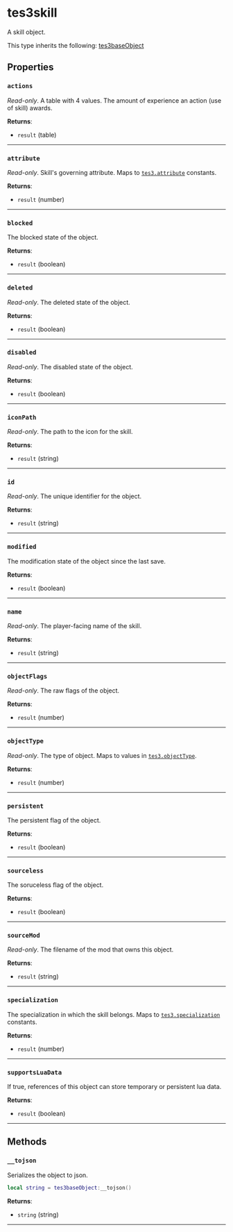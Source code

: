 # tes3skill

A skill object.

This type inherits the following: [tes3baseObject](../../types/tes3baseObject)
## Properties

### `actions`

*Read-only*. A table with 4 values. The amount of experience an action (use of skill) awards.

**Returns**:

* `result` (table)

***

### `attribute`

*Read-only*. Skill's governing attribute. Maps to [`tes3.attribute`](https://mwse.github.io/MWSE/references/attributes/) constants.

**Returns**:

* `result` (number)

***

### `blocked`

The blocked state of the object.

**Returns**:

* `result` (boolean)

***

### `deleted`

*Read-only*. The deleted state of the object.

**Returns**:

* `result` (boolean)

***

### `disabled`

*Read-only*. The disabled state of the object.

**Returns**:

* `result` (boolean)

***

### `iconPath`

*Read-only*. The path to the icon for the skill.

**Returns**:

* `result` (string)

***

### `id`

*Read-only*. The unique identifier for the object.

**Returns**:

* `result` (string)

***

### `modified`

The modification state of the object since the last save.

**Returns**:

* `result` (boolean)

***

### `name`

*Read-only*. The player-facing name of the skill.

**Returns**:

* `result` (string)

***

### `objectFlags`

*Read-only*. The raw flags of the object.

**Returns**:

* `result` (number)

***

### `objectType`

*Read-only*. The type of object. Maps to values in [`tes3.objectType`](https://mwse.github.io/MWSE/references/object-types/).

**Returns**:

* `result` (number)

***

### `persistent`

The persistent flag of the object.

**Returns**:

* `result` (boolean)

***

### `sourceless`

The soruceless flag of the object.

**Returns**:

* `result` (boolean)

***

### `sourceMod`

*Read-only*. The filename of the mod that owns this object.

**Returns**:

* `result` (string)

***

### `specialization`

The specialization in which the skill belongs. Maps to [`tes3.specialization`](https://mwse.github.io/MWSE/references/specialization-types/) constants.

**Returns**:

* `result` (number)

***

### `supportsLuaData`

If true, references of this object can store temporary or persistent lua data.

**Returns**:

* `result` (boolean)

***

## Methods

### `__tojson`

Serializes the object to json.

```lua
local string = tes3baseObject:__tojson()
```

**Returns**:

* `string` (string)

***

